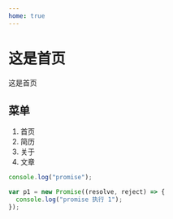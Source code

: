 ```yaml
---
home: true
---
```


# 这是首页

<div>
这是首页
</div>

## 菜单

1. 首页
2. 简历
3. 关于
4. 文章

```js
console.log("promise");

var p1 = new Promise((resolve, reject) => {
  console.log("promise 执行 1");
});
```
